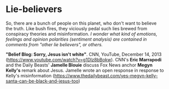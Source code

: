# Lie-believers
So, there are a bunch of people on this planet, who don't want to believe the truth. Like bush fires, they viciously pedal such lies brewed from conspiracy theories and misinformation. _I wonder what kind of emotions, feelings and opinion polarities (sentiment analysis) are contained in comments from "other lie believers", or others._

__"Belief Blog: Sorry, Jesus isn't white"__. CNN, YouTube, December 14, 2013 (https://www.youtube.com/watch?v=g1Dlz8bBokw). CNN's __Eric Marrapodi__ and the Daily Beasts' __Jamelle Blouie__ discuss Fox News anchor __Megyn Kelly's__ remark about Jesus. Jamelle wrote an open response in response to Kelly's misinformation (https://www.thedailybeast.com/yes-megyn-kelly-santa-can-be-black-and-jesus-too)   
